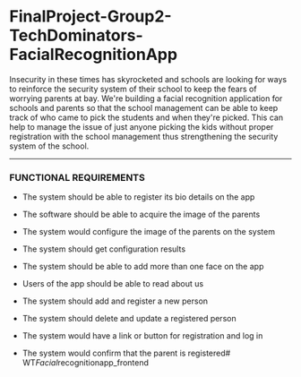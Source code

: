 # FinalProject-Group2-TechDominators-FacialRecognitionApp

Insecurity in these times has skyrocketed and schools are looking for ways to reinforce the security system of their school to keep the fears of worrying parents at bay. We're building a facial recognition application for schools and parents so that the school management  can be able to keep track of who came to pick the students and when they're picked. This can help to manage the issue of just anyone picking the kids without proper registration with the school management thus strengthening the security system of the school. 

----
### FUNCTIONAL REQUIREMENTS 

* The system should be able to register its bio details on the app 

* The software should be able to acquire the image of the parents 

* The system would configure the image of the parents on the system 

* The system should get configuration results 

* The system should be able to add more than one face on the app 

* Users of the app should be able to read about us 

* The system should add and register a new person 

* The system should delete and update a registered person 

* The system would have a link or button for registration and log in 

* The system would confirm that the parent is registered#   W T _ F a c i a l _ r e c o g n i t i o n a p p _ f r o n t e n d  
 